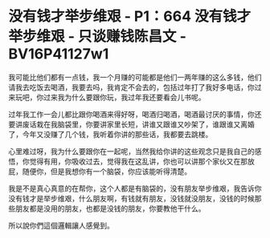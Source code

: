# 没有钱才举步维艰 - P1：664 没有钱才举步维艰 - 只谈赚钱陈昌文 - BV16P41127w1

我可能比他们都有一点钱，我一个月赚的可能都是他们一两年赚的这么多钱，他们请我去吃饭去喝酒，我要去吗，我肯定不会去的，包括过年打了我好多电话，你过来玩吧，你过来我为什么要跟你玩，我过年我还要看会儿书呢。

过年我工作一会儿都比跟你喝酒来得好呀，喝酒归喝酒，喝酒最讨厌的事情，你还要讲废话栽在我脑袋里，你要讲家里长短，讲谁又跟谁又吵架了，谁跟谁又离婚了，今年又没赚了几个钱，我听着你讲的那些话，我都要去跳楼。

心里难过呀，我为什么要跟你在一起呢，当然我给你讲的这些观念只是我自己的感悟，你觉得有用，你吸收过去，觉得我在这乱讲，你也可以讲那个家伙又在那放屁，随便你，但是我想你有一个脑袋，你应该能听得清楚。

我是不是真心真意的在帮你，这个人都是有脑袋的，没有朋友举步维艰，我告诉你没有钱才是举步维艰，什么朋友啊，有钱就有朋友，没钱就没朋友，没钱的时候那些朋友都是没用的朋友，也都是没钱的朋友，你要教他干什么。

所以說你們這個邏輯讓人感覺到。